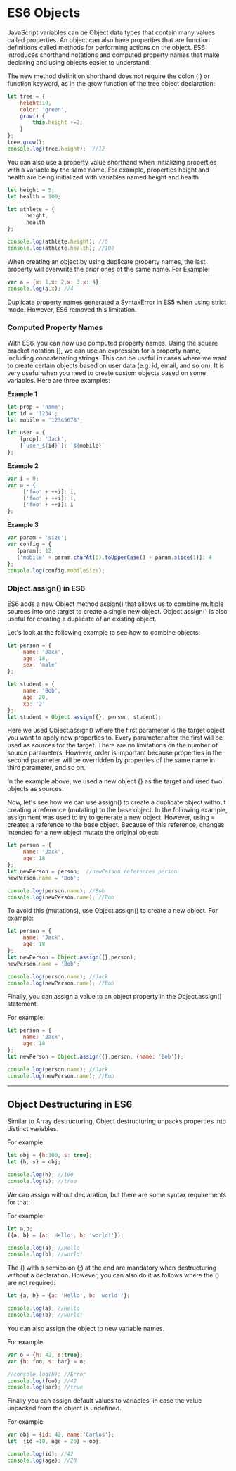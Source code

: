 # ES6 Objects

JavaScript variables can be Object data types that contain many values called properties.
An object can also have properties that are function definitions called methods for performing actions on the object.
ES6 introduces shorthand notations and computed property names that make declaring and using objects easier to understand.

The new method definition shorthand does not require the colon (:) or function keyword, as in the grow function of the tree object declaration:

``` js
let tree = {
    height:10,
    color: 'green',
    grow() {
        this.height +=2;
    }
};
tree.grow();
console.log(tree.height);  //12
```

You can also use a property value shorthand when initializing properties with a variable by the same name.
For example, properties height and health are being initialized with variables named height and health

``` js
let height = 5;
let health = 100;

let athlete = {
      height,
      health
};

console.log(athlete.height); //5
console.log(athlete.health); //100
```

When creating an object by using duplicate property names, the last property will overwrite the prior ones of the same name.
For Example:

``` js
var a = {x: 1,x: 2,x: 3,x: 4};
console.log(a.x); //4
```

Duplicate property names generated a SyntaxError in ES5 when using strict mode. However, ES6 removed this limitation.

### Computed Property Names

With ES6, you can now use computed property names. Using the square bracket notation [], we can use an expression for a property name, including concatenating strings. This can be useful in cases where we want to create certain objects based on user data (e.g. id, email, and so on).
It is very useful when you need to create custom objects based on some variables.
Here are three examples:

**Example 1**

``` js
let prop = 'name';
let id = '1234';
let mobile = '12345678';

let user = {
    [prop]: 'Jack',
    [`user_${id}`]: `${mobile}`
};
```

**Example 2**

``` js
var i = 0;
var a = {
     ['foo' + ++i]: i,
     ['foo' + ++i]: i,
     ['foo' + ++i]: i
};
```

**Example 3**

``` js
var param = 'size';
var config = {
   [param]: 12,
   ['mobile' + param.charAt(0).toUpperCase() + param.slice(1)]: 4
};
console.log(config.mobileSize);
```

### Object.assign() in ES6

ES6 adds a new Object method assign() that allows us to combine multiple sources into one target to create a single new object.
Object.assign() is also useful for creating a duplicate of an existing object.

Let's look at the following example to see how to combine objects:

``` js
let person = {
     name: 'Jack',
     age: 18,
     sex: 'male'
};

let student = {
     name: 'Bob',
     age: 20,
     xp: '2'
};
let student = Object.assign({}, person, student);
```

Here we used Object.assign() where the first parameter is the target object you want to apply new properties to.
Every parameter after the first will be used as sources for the target. There are no limitations on the number of source parameters. However, order is important because properties in the second parameter will be overridden by properties of the same name in third parameter, and so on.

In the example above, we used a new object {} as the target and used two objects as sources.

Now, let's see how we can use assign() to create a duplicate object without creating a reference (mutating) to the base object.
In the following example, assignment was used to try to generate a new object. However, using = creates a reference to the base object. Because of this reference, changes intended for a new object mutate the original object:

``` js
let person = {
     name: 'Jack',
     age: 18
};
let newPerson = person;  //newPerson references person
newPerson.name = 'Bob';

console.log(person.name); //Bob
console.log(newPerson.name); //Bob
```


To avoid this (mutations), use Object.assign() to create a new object.
For example:

``` js
let person = {
     name: 'Jack',
     age: 18
};
let newPerson = Object.assign({},person);  
newPerson.name = 'Bob';

console.log(person.name); //Jack
console.log(newPerson.name); //Bob
```

Finally, you can assign a value to an object property in the Object.assign() statement.

For example:

``` js
let person = {
     name: 'Jack',
     age: 18
};
let newPerson = Object.assign({},person, {name: 'Bob'});  

console.log(person.name); //Jack
console.log(newPerson.name); //Bob
```

---


## Object Destructuring in ES6

Similar to Array destructuring, Object destructuring unpacks properties into distinct variables.

For example:

``` js
let obj = {h:100, s: true};
let {h, s} = obj;

console.log(h); //100
console.log(s); //true
```

We can assign without declaration, but there are some syntax requirements for that:

For example:

``` js
let a,b;
({a, b} = {a: 'Hello', b: 'world!'});

console.log(a); //Hello
console.log(b); //world!
```

The () with a semicolon (;) at the end are mandatory when destructuring without a declaration. However, you can also do it as follows where the () are not required:

``` js
let {a, b} = {a: 'Hello', b: 'world!'};

console.log(a); //Hello
console.log(b); //world!
```

You can also assign the object to new variable names.

For example:

``` js
var o = {h: 42, s:true};
var {h: foo, s: bar} = o;

//console.log(h); //Error
console.log(foo); //42
console.log(bar); //true
```


Finally you can assign default values to variables, in case the value unpacked from the object is undefined.

For example:

``` js
var obj = {id: 42, name:'Carlos'};
let  {id =10, age = 20} = obj;

console.log(id); //42
console.log(age); //20
```
